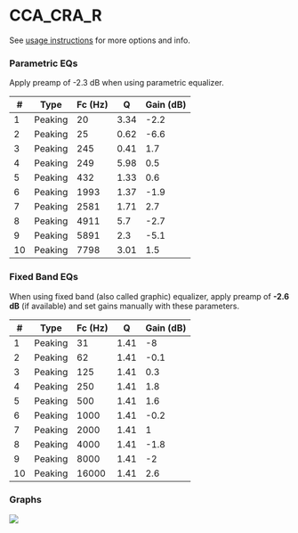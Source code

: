 # CCA_CRA_R
See [usage instructions](https://github.com/jaakkopasanen/AutoEq#usage) for more options and info.

### Parametric EQs
Apply preamp of -2.3 dB when using parametric equalizer.

|   # | Type    |   Fc (Hz) |    Q |   Gain (dB) |
|-----|---------|-----------|------|-------------|
|   1 | Peaking |        20 | 3.34 |        -2.2 |
|   2 | Peaking |        25 | 0.62 |        -6.6 |
|   3 | Peaking |       245 | 0.41 |         1.7 |
|   4 | Peaking |       249 | 5.98 |         0.5 |
|   5 | Peaking |       432 | 1.33 |         0.6 |
|   6 | Peaking |      1993 | 1.37 |        -1.9 |
|   7 | Peaking |      2581 | 1.71 |         2.7 |
|   8 | Peaking |      4911 | 5.7  |        -2.7 |
|   9 | Peaking |      5891 | 2.3  |        -5.1 |
|  10 | Peaking |      7798 | 3.01 |         1.5 |

### Fixed Band EQs
When using fixed band (also called graphic) equalizer, apply preamp of **-2.6 dB** (if available) and set gains manually with these parameters.

|   # | Type    |   Fc (Hz) |    Q |   Gain (dB) |
|-----|---------|-----------|------|-------------|
|   1 | Peaking |        31 | 1.41 |        -8   |
|   2 | Peaking |        62 | 1.41 |        -0.1 |
|   3 | Peaking |       125 | 1.41 |         0.3 |
|   4 | Peaking |       250 | 1.41 |         1.8 |
|   5 | Peaking |       500 | 1.41 |         1.6 |
|   6 | Peaking |      1000 | 1.41 |        -0.2 |
|   7 | Peaking |      2000 | 1.41 |         1   |
|   8 | Peaking |      4000 | 1.41 |        -1.8 |
|   9 | Peaking |      8000 | 1.41 |        -2   |
|  10 | Peaking |     16000 | 1.41 |         2.6 |

### Graphs
![](./CCA_CRA_R.png)
